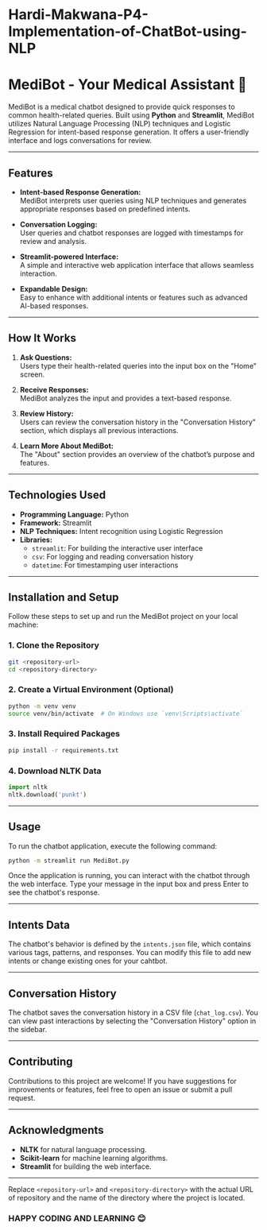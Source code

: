 # Hardi-Makwana-P4-Implementation-of-ChatBot-using-NLP

# MediBot - Your Medical Assistant 🤖

MediBot is a medical chatbot designed to provide quick responses to common health-related queries. Built using **Python** and **Streamlit**, MediBot utilizes Natural Language Processing (NLP) techniques and Logistic Regression for intent-based response generation. It offers a user-friendly interface and logs conversations for review.

---

## Features

- **Intent-based Response Generation:**  
  MediBot interprets user queries using NLP techniques and generates appropriate responses based on predefined intents.

- **Conversation Logging:**  
  User queries and chatbot responses are logged with timestamps for review and analysis.

- **Streamlit-powered Interface:**  
  A simple and interactive web application interface that allows seamless interaction.

- **Expandable Design:**  
  Easy to enhance with additional intents or features such as advanced AI-based responses.

---

## How It Works

1. **Ask Questions:**  
   Users type their health-related queries into the input box on the "Home" screen.

2. **Receive Responses:**  
   MediBot analyzes the input and provides a text-based response.

3. **Review History:**  
   Users can review the conversation history in the "Conversation History" section, which displays all previous interactions.

4. **Learn More About MediBot:**  
   The "About" section provides an overview of the chatbot’s purpose and features.

---

## Technologies Used

- **Programming Language:** Python
- **Framework:** Streamlit
- **NLP Techniques:** Intent recognition using Logistic Regression
- **Libraries:**  
  - `streamlit`: For building the interactive user interface  
  - `csv`: For logging and reading conversation history  
  - `datetime`: For timestamping user interactions

---

## Installation and Setup

Follow these steps to set up and run the MediBot project on your local machine:

### 1. Clone the Repository  
   ```bash
   git <repository-url>
   cd <repository-directory>
   ```

### 2. Create a Virtual Environment (Optional)
```bash
python -m venv venv
source venv/bin/activate  # On Windows use `venv\Scripts\activate`
```

### 3. Install Required Packages
```bash
pip install -r requirements.txt
```

### 4. Download NLTK Data
```python
import nltk
nltk.download('punkt')
```

---

## Usage
To run the chatbot application, execute the following command:
```bash
python -m streamlit run MediBot.py
```

Once the application is running, you can interact with the chatbot through the web interface. Type your message in the input box and press Enter to see the chatbot's response.

---

## Intents Data
The chatbot's behavior is defined by the `intents.json` file, which contains various tags, patterns, and responses. You can modify this file to add new intents or change existing ones for your cahtbot.

---

## Conversation History
The chatbot saves the conversation history in a CSV file (`chat_log.csv`). You can view past interactions by selecting the "Conversation History" option in the sidebar.

---

## Contributing
Contributions to this project are welcome! If you have suggestions for improvements or features, feel free to open an issue or submit a pull request.

---

## Acknowledgments
- **NLTK** for natural language processing.
- **Scikit-learn** for machine learning algorithms.
- **Streamlit** for building the web interface.

---

Replace `<repository-url>` and `<repository-directory>` with the actual URL of repository and the name of the directory where the project is located. 


### HAPPY CODING AND LEARNING 😊
